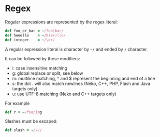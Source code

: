 # Regex

Regular expressions are represented by the regex literal:

```ruby
def foo_or_bar = ~/foo|bar/
def heeello    = ~/h(e+)llo/
def integer    = ~/\d+/
```

A regular expression literal is character by `~/` and ended by `/` character.

It can be followed by these modifiers:

* i: case insensitive matching
* g: global replace or split, see below
* m: multiline matching, ^ and $ represent the beginning and end of a line
* s: the dot . will also match newlines (Neko, C++, PHP, Flash and Java targets only)
* u: use UTF-8 matching (Neko and C++ targets only)

For example

```ruby
def r = ~/foo/img
```

Slashes must be escaped:

```ruby
def slash = ~/\//
```

